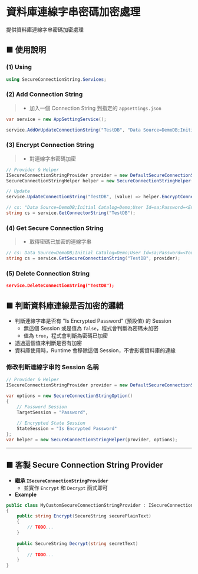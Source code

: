 # 資料庫連線字串密碼加密處理

提供資料庫連線字串密碼加密處理

## ■ 使用說明

### (1) Using

```c#
using SecureConnectionString.Services;
```



### (2) Add Connection String

> * 加入一個 Connection String 到指定的 `appsettings.json`

```c#
var service = new AppSettingService();

service.AddOrUpdateConnectionString("TestDB", "Data Source=DemoDB;Initial Catalog=Demo;User Id=sa;Password=<Your Password>;");
```



### (3) Encrypt Connection String

> * 對連線字串密碼加密

```c#
// Provider & Helper
ISecureConnectionStringProvider provider = new DefaultSecureConnectionStringProvider();
SecureConnectionStringHelper helper = new SecureConnectionStringHelper(provider);

// Update
service.UpdateConnectionString("TestDB", (value) => helper.EncryptConnectionString(value));

// cs: "Data Source=DemoDB;Initial Catalog=Demo;User Id=sa;Password=<Encrypted Password>;"
string cs = service.GetConnectorString("TestDB");
```



### (4) Get Secure Connection String

> * 取得密碼已加密的連線字串

```c#
// cs: Data Source=DemoDB;Initial Catalog=Demo;User Id=sa;Password=<Your Password>;"
string cs = service.GetSecureConnectionString("TestDB", provider);
```



### (5) Delete Connection String

```json
service.DeleteConnectionString("TestDB");
```



## ■ 判斷資料庫連線是否加密的邏輯

* 判斷連線字串是否有 "Is Encrypted Password" (預設值) 的 Session
    * 無這個 Session 或是值為 `false`，程式會判斷為密碼未加密
    * 值為 `true`，程式會判斷為密碼已加密
* 透過這個值來判斷是否有加密
* 資料庫使用時，Runtime 會移除這個 Session，不會影響資料庫的連線



### 修改判斷連線字串的 Session 名稱

```c#
// Provider & Helper
ISecureConnectionStringProvider provider = new DefaultSecureConnectionStringProvider();

var options = new SecureConnectionStringOption() 
{
    // Password Session
    TargetSession = "Password",
    
    // Encrypted State Session
    StateSession = "Is Encrypted Password"
};
var helper = new SecureConnectionStringHelper(provider, options);
```



---

## ■ 客製 Secure Connection String Provider

* **繼承 `ISecureConnectionStringProvider`**
    * 並實作 `Encrypt` 和 `Decrypt` 函式即可
* **Example**

```c#
public class MyCustomSecureConnectionStringProvider : ISecureConnectionStringProvider
{
    public string Encrypt(SecureString securePlainText) 
    {
        // TODO...
    }
    
    public SecureString Decrypt(string secretText)
    {
        // TODO...
    }
}
```



